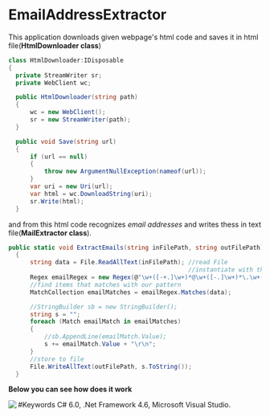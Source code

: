 # EmailAddressExtractor

This application downloads given webpage's html code and saves it in html file(**HtmlDownloader class**) 
```C#
class HtmlDownloader:IDisposable
{
  private StreamWriter sr;
  private WebClient wc;

  public HtmlDownloader(string path)
  {
      wc = new WebClient();
      sr = new StreamWriter(path);
  }

  public void Save(string url)
  {
      if (url == null)
      {
          throw new ArgumentNullException(nameof(url));
      }
      var uri = new Uri(url);
      var html = wc.DownloadString(uri);
      sr.Write(html);
  }
  ```
and from this html code recognizes *email addresses* and writes thess in text file(**MailExtractor class**).
``` c#
public static void ExtractEmails(string inFilePath, string outFilePath)
  {
      string data = File.ReadAllText(inFilePath); //read File 
                                                  //instantiate with this pattern 
      Regex emailRegex = new Regex(@"\w+([-+.]\w+)*@\w+([-.]\w+)*\.\w+([-.]\w+)*", RegexOptions.IgnoreCase);
      //find items that matches with our pattern
      MatchCollection emailMatches = emailRegex.Matches(data);

      //StringBuilder sb = new StringBuilder();
      string s = "";
      foreach (Match emailMatch in emailMatches)
      {
          //sb.AppendLine(emailMatch.Value);
          s += emailMatch.Value + "\r\n";
      }
      //store to file
      File.WriteAllText(outFilePath, s.ToString());
  }
  ```
 
 **Below you can see how does it work**
 
 <img src="https://cloud.githubusercontent.com/assets/24455176/22592470/6c1674e4-ea33-11e6-8f7d-c43b7ed59f39.gif" align="left"  />




#Keywords
C# 6.0, .Net Framework 4.6, Microsoft Visual Studio.
